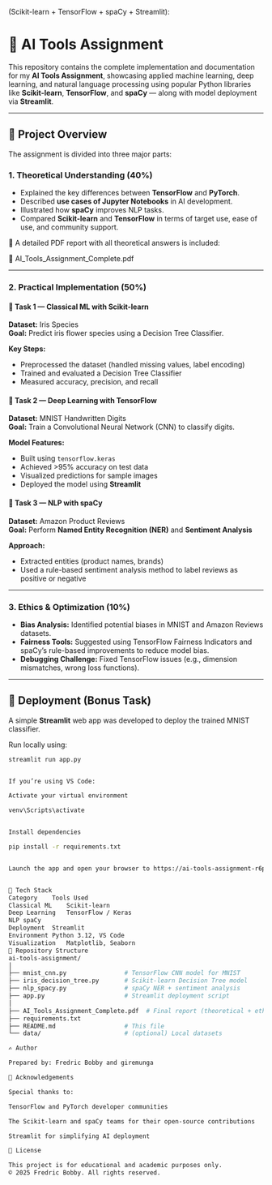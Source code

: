 (Scikit-learn + TensorFlow + spaCy + Streamlit):

# 🤖 AI Tools Assignment

This repository contains the complete implementation and documentation for my **AI Tools Assignment**, showcasing applied machine learning, deep learning, and natural language processing using popular Python libraries like **Scikit-learn**, **TensorFlow**, and **spaCy** — along with model deployment via **Streamlit**.

---

## 📘 Project Overview

The assignment is divided into three major parts:

### **1. Theoretical Understanding (40%)**
- Explained the key differences between **TensorFlow** and **PyTorch**.
- Described **use cases of Jupyter Notebooks** in AI development.
- Illustrated how **spaCy** improves NLP tasks.
- Compared **Scikit-learn** and **TensorFlow** in terms of target use, ease of use, and community support.

🧾 A detailed PDF report with all theoretical answers is included:


📄 AI_Tools_Assignment_Complete.pdf


---

### **2. Practical Implementation (50%)**

#### 🧩 Task 1 — Classical ML with Scikit-learn
**Dataset:** Iris Species  
**Goal:** Predict iris flower species using a Decision Tree Classifier.

**Key Steps:**
- Preprocessed the dataset (handled missing values, label encoding)
- Trained and evaluated a Decision Tree Classifier
- Measured accuracy, precision, and recall

#### 🧠 Task 2 — Deep Learning with TensorFlow
**Dataset:** MNIST Handwritten Digits  
**Goal:** Train a Convolutional Neural Network (CNN) to classify digits.

**Model Features:**
- Built using `tensorflow.keras`
- Achieved >95% accuracy on test data
- Visualized predictions for sample images
- Deployed the model using **Streamlit**

#### 💬 Task 3 — NLP with spaCy
**Dataset:** Amazon Product Reviews  
**Goal:** Perform **Named Entity Recognition (NER)** and **Sentiment Analysis**

**Approach:**
- Extracted entities (product names, brands)
- Used a rule-based sentiment analysis method to label reviews as positive or negative

---

### **3. Ethics & Optimization (10%)**

- **Bias Analysis:** Identified potential biases in MNIST and Amazon Reviews datasets.  
- **Fairness Tools:** Suggested using TensorFlow Fairness Indicators and spaCy’s rule-based improvements to reduce model bias.  
- **Debugging Challenge:** Fixed TensorFlow issues (e.g., dimension mismatches, wrong loss functions).  

---

## 🚀 Deployment (Bonus Task)
A simple **Streamlit** web app was developed to deploy the trained MNIST classifier.

Run locally using:
```bash
streamlit run app.py


If you’re using VS Code:

Activate your virtual environment

venv\Scripts\activate


Install dependencies

pip install -r requirements.txt


Launch the app and open your browser to https://ai-tools-assignment-r6p8885yp86htvasdiebur.streamlit.app/


🧰 Tech Stack
Category	Tools Used
Classical ML	Scikit-learn
Deep Learning	TensorFlow / Keras
NLP	spaCy
Deployment	Streamlit
Environment	Python 3.12, VS Code
Visualization	Matplotlib, Seaborn
📂 Repository Structure
ai-tools-assignment/
│
├── mnist_cnn.py                # TensorFlow CNN model for MNIST
├── iris_decision_tree.py       # Scikit-learn Decision Tree model
├── nlp_spacy.py                # spaCy NER + sentiment analysis
├── app.py                      # Streamlit deployment script
│
├── AI_Tools_Assignment_Complete.pdf  # Final report (theoretical + ethics)
├── requirements.txt
├── README.md                   # This file
└── data/                       # (optional) Local datasets

✍️ Author

Prepared by: Fredric Bobby and giremunga

🏁 Acknowledgements

Special thanks to:

TensorFlow and PyTorch developer communities

The Scikit-learn and spaCy teams for their open-source contributions

Streamlit for simplifying AI deployment

📜 License

This project is for educational and academic purposes only.
© 2025 Fredric Bobby. All rights reserved.
